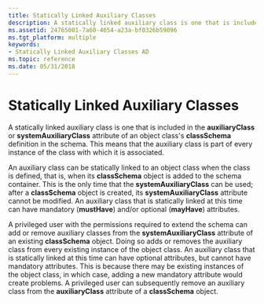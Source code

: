 ```yaml
---
title: Statically Linked Auxiliary Classes
description: A statically linked auxiliary class is one that is included in the auxiliaryClass or systemAuxiliaryClass attribute of an object class's classSchema definition in the schema.
ms.assetid: 24765001-7a60-4654-a23a-bf0326b59096
ms.tgt_platform: multiple
keywords:
- Statically Linked Auxiliary Classes AD
ms.topic: reference
ms.date: 05/31/2018
---
```


# Statically Linked Auxiliary Classes

A statically linked auxiliary class is one that is included in the **auxiliaryClass** or **systemAuxiliaryClass** attribute of an object class's **classSchema** definition in the schema. This means that the auxiliary class is part of every instance of the class with which it is associated.

An auxiliary class can be statically linked to an object class when the class is defined, that is, when its **classSchema** object is added to the schema container. This is the only time that the **systemAuxiliaryClass** can be used; after a **classSchema** object is created, its **systemAuxiliaryClass** attribute cannot be modified. An auxiliary class that is statically linked at this time can have mandatory (**mustHave**) and/or optional (**mayHave**) attributes.

A privileged user with the permissions required to extend the schema can add or remove auxiliary classes from the **systemAuxiliaryClass** attribute of an existing **classSchema** object. Doing so adds or removes the auxiliary class from every existing instance of the object class. An auxiliary class that is statically linked at this time can have optional attributes, but cannot have mandatory attributes. This is because there may be existing instances of the object class, in which case, adding a new mandatory attribute would create problems. A privileged user can subsequently remove an auxiliary class from the **auxiliaryClass** attribute of a **classSchema** object.

 

 




